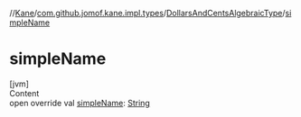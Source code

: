 //[Kane](../../index.md)/[com.github.jomof.kane.impl.types](../index.md)/[DollarsAndCentsAlgebraicType](index.md)/[simpleName](simple-name.md)



# simpleName  
[jvm]  
Content  
open override val [simpleName](simple-name.md): [String](https://kotlinlang.org/api/latest/jvm/stdlib/kotlin/-string/index.html)  



